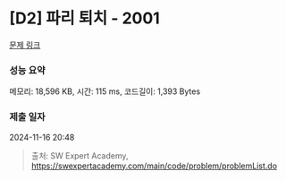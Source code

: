 # [D2] 파리 퇴치 - 2001 

[문제 링크](https://swexpertacademy.com/main/code/problem/problemDetail.do?contestProbId=AV5PzOCKAigDFAUq) 

### 성능 요약

메모리: 18,596 KB, 시간: 115 ms, 코드길이: 1,393 Bytes

### 제출 일자

2024-11-16 20:48



> 출처: SW Expert Academy, https://swexpertacademy.com/main/code/problem/problemList.do